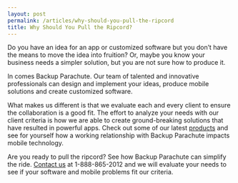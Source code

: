 ```yaml
---
layout: post
permalink: /articles/why-should-you-pull-the-ripcord
title: Why Should You Pull the Ripcord?
---
```


Do you have an idea for an app or customized software but you don’t have the means to move the idea into fruition? Or, maybe you know your business needs a simpler solution, but you are not sure how to produce it.

In comes Backup Parachute. Our team of talented and innovative professionals can design and implement your ideas, produce mobile solutions and create customized software. 

What makes us different is that we evaluate each and every client to ensure the collaboration is a good fit. The effort to analyze your needs with our client criteria is how we are able to create ground-breaking solutions that have resulted in powerful apps. Check out some of our latest [products](http://backupparachute.com/products) and see for yourself how a working relationship with Backup Parachute impacts mobile technology. 

Are you ready to pull the ripcord? See how Backup Parachute can simplify the ride. [Contact us](http://www.backupparachute.com/contact "Contact Us") at 1-888-865-2012 and we will evaluate your needs to see if your software and mobile problems fit our criteria.
